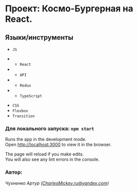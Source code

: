 # Проект: Космо-Бургерная на React.

## Языки/инструменты
* `JS`
- * `React`
- * `API`
- * `Redux`
- * `TypeScript`

* `CSS`
* `Flexbox`
* `Transition`



### Для локального запуска: `npm start`
Runs the app in the development mode.\
Open [http://localhost:3000](http://localhost:3000) to view it in the browser.

The page will reload if you make edits.\
You will also see any lint errors in the console.

### Автор:
*Чухненко Артур (CharlesMickey.ru@yandex.com)*

